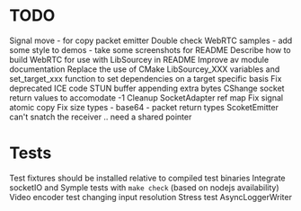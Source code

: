 # TODO

Signal move - for copy packet emitter
Double check WebRTC samples
	- add some style to demos
	- take some screenshots for README
Describe how to build WebRTC for use with LibSourcey in README
Improve av module documentation
Replace the use of CMake LibSourcey_XXX variables and set_target_xxx function to set dependencies on a target specific basis
Fix deprecated ICE code
STUN buffer appending extra bytes
CShange socket return values to accomodate -1
Cleanup SocketAdapter ref map
Fix signal atomic copy
Fix size types - base64 - packet return types
ScoketEmitter can't snatch the receiver .. need a shared pointer


# Tests

Test fixtures should be installed relative to compiled test binaries
Integrate socketIO and Symple tests with `make check` (based on nodejs availability)
Video encoder test changing input resolution
Stress test AsyncLoggerWriter